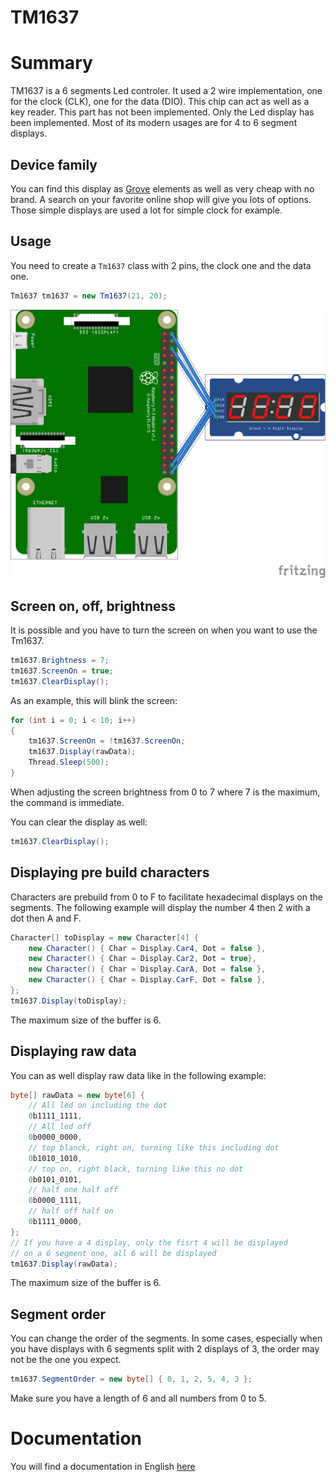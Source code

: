 # TM1637

# Summary

TM1637 is a 6 segments Led controler. It used a 2 wire implementation, one for the clock (CLK), one for the data (DIO). This chip can act as well as a key reader. This part has not been implemented. Only the Led display has been implemented. Most of its modern usages are for 4 to 6 segment displays. 

## Device family

You can find this display as [Grove](http://wiki.seeedstudio.com/Grove-4-Digit_Display/) elements as well as very cheap with no brand. A search on your favorite online shop will give you lots of options. Those simple displays are used a lot for simple clock for example. 

## Usage

You need to create a ```Tm1637``` class with 2 pins, the clock one and the data one. 

```csharp
Tm1637 tm1637 = new Tm1637(21, 20);
```

![tm1637](./samples/tm1637_bb.png)

## Screen on, off, brightness

It is possible and you have to turn the screen on when you want to use the Tm1637.

```csharp
tm1637.Brightness = 7;
tm1637.ScreenOn = true;
tm1637.ClearDisplay();
```

As an example, this will blink the screen:

```csharp
for (int i = 0; i < 10; i++)
{
    tm1637.ScreenOn = !tm1637.ScreenOn;
    tm1637.Display(rawData);
    Thread.Sleep(500);
}
```

When adjusting the screen brightness from 0 to 7 where 7 is the maximum, the command is immediate.

You can clear the display as well:

```csharp
tm1637.ClearDisplay();
```

## Displaying pre build characters

Characters are prebuild from 0 to F to facilitate hexadecimal displays on the segments. The following example will display the number 4 then 2 with a dot then A and F.

```csharp
Character[] toDisplay = new Character[4] {
    new Character() { Char = Display.Car4, Dot = false },
    new Character() { Char = Display.Car2, Dot = true},
    new Character() { Char = Display.CarA, Dot = false },
    new Character() { Char = Display.CarF, Dot = false },
};
tm1637.Display(toDisplay);
```

The maximum size of the buffer is 6.

## Displaying raw data

You can as well display raw data like in the following example:

```csharp
byte[] rawData = new byte[6] {
    // All led on including the dot
    0b1111_1111, 
    // All led off
    0b0000_0000,
    // top blanck, right on, turning like this including dot
    0b1010_1010,
    // top on, right black, turning like this no dot
    0b0101_0101,
    // half one half off
    0b0000_1111, 
    // half off half on
    0b1111_0000,
};
// If you have a 4 display, only the fisrt 4 will be displayed
// on a 6 segment one, all 6 will be displayed
tm1637.Display(rawData);
```

The maximum size of the buffer is 6.

## Segment order

You can change the order of the segments. In some cases, especially when you have displays with 6 segments split with 2 displays of 3, the order may not be the one you expect.

```csharp
tm1637.SegmentOrder = new byte[] { 0, 1, 2, 5, 4, 3 };
```

Make sure you have a length of 6 and all numbers from 0 to 5.


# Documentation

You will find a documentation in English [here](http://olimex.cl/website_MCI/static/documents/Datasheet_TM1637.pdf)